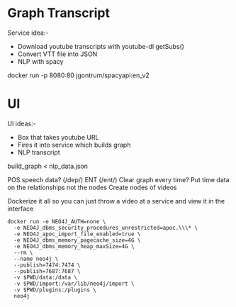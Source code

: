 # Graph Transcript

Service idea:-

* Download youtube transcripts with youtube-dl getSubs()
* Convert VTT file into JSON
* NLP with spacy

docker run -p 8080:80 jgontrum/spacyapi:en_v2

# UI

UI ideas:-

* Box that takes youtube URL
* Fires it into service which builds graph
* NLP transcript

build_graph < nlp_data.json

POS speech data? (/dep/)
ENT (/ent/)
Clear graph every time?
Put time data on the relationships not the nodes
Create nodes of videos

Dockerize it all so you can just throw a video at a service and view it in the interface

```
docker run -e NEO4J_AUTH=none \
  -e NEO4J_dbms_security_procedures_unrestricted=apoc.\\\* \
  -e NEO4J_apoc_import_file_enabled=true \
  -e NEO4J_dbms_memory_pagecache_size=4G \
  -e NEO4J_dbms_memory_heap_maxSize=4G \
  --rm \
  --name neo4j \
  --publish=7474:7474 \
  --publish=7687:7687 \
  -v $PWD/data:/data \
  -v $PWD/import:/var/lib/neo4j/import \
  -v $PWD/plugins:/plugins \
  neo4j
```
